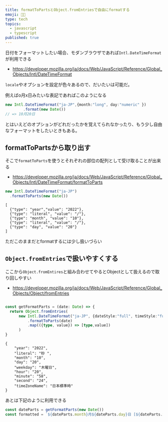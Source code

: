 ```yaml
---
title: formatToPartsとObject.fromEntriesで自由にformatする
emoji: 👨‍🎨
type: tech
topics:
  - javascript
  - typescript
published: true
---
```


日付をフォーマットしたい場合、モダンブラウザであれば`Intl.DateTimeFormat`が利用できる

* https://developer.mozilla.org/ja/docs/Web/JavaScript/Reference/Global_Objects/Intl/DateTimeFormat

`locale`やオプションを設定が色々あるので、だいたいは可能だ。

例えばo月x日みたいな表記であればこのようになる

```ts
new Intl.DateTimeFormat("ja-JP",{month:"long", day:"numeric" })
        .format(new Date())
// => 10月20日
```

とはいえどのオプションがどれだったかを覚えてられなかったり、もう少し自由なフォーマットをしたいときもある。

## formatToPartsから取り出す

そこで`formatToParts`を使うとそれぞれの部位の配列として受け取ることが出来る

* https://developer.mozilla.org/ja/docs/Web/JavaScript/Reference/Global_Objects/Intl/DateTimeFormat/formatToParts

```ts
new Intl.DateTimeFormat("ja-JP")
  .formatToParts(new Date())
```
```
[
  {"type": "year","value": "2022"},
  {"type": "literal", "value": "/"},
  {"type": "month", "value": "10"},
  {"type": "literal", "value": "/"},
  {"type": "day", "value": "20"}
]
```

ただこのままだとformatするには少し扱いづらい

## `Object.fromEntries`で扱いやすくする

ここから`Object.fromEntires`と組み合わせてやるとObjectとして扱えるので取り回しやすい

* https://developer.mozilla.org/ja/docs/Web/JavaScript/Reference/Global_Objects/Object/fromEntries

```ts

const getFormatParts = (date: Date) => {
  return Object.fromEntries(
      new Intl.DateTimeFormat("ja-JP", {dateStyle:"full", timeStyle:"full"})
          .formatToParts(date)
          .map(({type, value}) => [type,value])
      )
}
```

```
{
    "year": "2022",
    "literal": "秒 ",
    "month": "10",
    "day": "20",
    "weekday": "木曜日",
    "hour": "20",
    "minute": "58",
    "second": "24",
    "timeZoneName": "日本標準時"
}
```

あとは下記のように利用できる

```ts
const dateParts = getFormatParts(new Date())
const formatted = `${dateParts.month}月${dateParts.day}日 [${dateParts.weekday}]`
```
